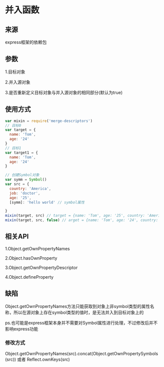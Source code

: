 # 并入函数

## 来源
express框架的依赖包

## 参数
  1.目标对象

  2.并入源对象

  3.是否重新定义目标对象与并入源对象的相同部分(默认为true)

## 使用方式
```javascript
var mixin = require('merge-descriptors')
// 目标0
var target = {
  name: 'Tom',
  age: '24'
}
// 目标1
var target1 = {
  name: 'Tom',
  age: '24'
}

// 创建Symbol对象
var symm = Symbol()
var src = {
  country: 'America',
  job: 'doctor',
  age: '25',
  [symm]: 'hello world' // symbol属性

}
mixin(target, src) // target = {name: 'Tom', age: '25', country: 'America', job: 'doctor'}
mixin(target, src, false) // arget = {name: 'Tom', age: '24', country: 'America', job: 'doctor'}
```

## 相关API
1.Object.getOwnPropertyNames

2.Object.hasOwnProperty

3.Object.getOwnPropertyDescriptor

4.Object.defineProperty

## 缺陷
Object.getOwnPropertyNames方法只能获取到对象上非symbol类型的属性名称，所以在源对象上存在symbol类型的值时，是无法并入到目标对象上的

  ps.也可能是express框架本身并不需要对Symbol属性进行处理，不过修改后并不影响express功能

### 修改方式
  Object.getOwnPropertyNames(src).concat(Object.getOwnPropertySymbols(src))
  或者
  Reflect.ownKeys(src)
